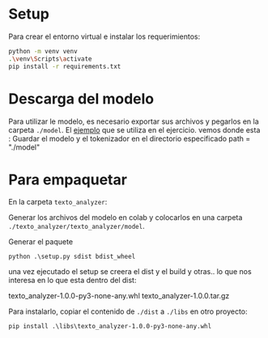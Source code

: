 # Setup

Para crear el entorno virtual e instalar los requerimientos:

```bash
python -m venv venv
.\venv\Scripts\activate
pip install -r requirements.txt
```


# Descarga del modelo

Para utilizar le modelo, es necesario exportar sus archivos y pegarlos en la carpeta `./model`.
El [ejemplo](https://colab.research.google.com/drive/1F2oKyA-Kx5qljHufP5aIiy93-uUQIETj) que se utiliza en el ejercicio.
vemos donde esta :
Guardar el modelo y el tokenizador en el directorio especificado
path = "./model"


# Para empaquetar

En la carpeta `texto_analyzer`:

 Generar los archivos del modelo en colab y colocarlos en una carpeta `./texto_analyzer/texto_analyzer/model`.

 Generar el paquete
   ```shell
   python .\setup.py sdist bdist_wheel
   ```
una vez ejecutado el setup se creera el dist y el build y otras..
lo que nos interesa en lo que esta dentro del dist:

texto_analyzer-1.0.0-py3-none-any.whl 
texto_analyzer-1.0.0.tar.gz


Para instalarlo, copiar el contenido de `./dist` a `./libs` en otro proyecto:
   ```shell
   pip install .\libs\texto_analyzer-1.0.0-py3-none-any.whl
   ```